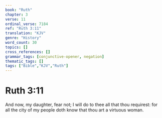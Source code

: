 ```yaml
---
book: "Ruth"
chapter: 3
verse: 11
ordinal_verse: 7184
ref: "Ruth 3:11"
translation: "KJV"
genre: "History"
word_count: 30
topics: []
cross_references: []
grammar_tags: [conjunctive-opener, negation]
thematic_tags: []
tags: ["Bible","KJV","Ruth"]
---
```


# Ruth 3:11

And now, my daughter, fear not; I will do to thee all that thou requirest: for all the city of my people doth know that thou art a virtuous woman.
